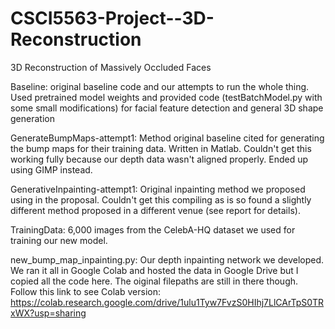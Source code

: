 # CSCI5563-Project--3D-Reconstruction
3D Reconstruction of Massively Occluded Faces

Baseline: original baseline code and our attempts to run the whole thing. Used pretrained model weights and provided code (testBatchModel.py with some small modifications) for facial feature detection and general 3D shape generation

GenerateBumpMaps-attempt1: Method original baseline cited for generating the bump maps for their training data. Written in Matlab. Couldn't get this working fully because our depth data wasn't aligned properly. Ended up using GIMP instead.

GenerativeInpainting-attempt1: Original inpainting method we proposed using in the proposal. Couldn't get this compiling as is so found a slightly different method proposed in a different venue (see report for details).

TrainingData: 6,000 images from the CelebA-HQ dataset we used for training our new model.

new_bump_map_inpainting.py: Our depth inpainting network we developed. We ran it all in Google Colab and hosted the data in Google Drive but I copied all the code here. The oiginal filepaths are still in there though. Follow this link to see Colab version: https://colab.research.google.com/drive/1ulu1Tyw7FvzS0HIhj7LlCArTpS0TRxWX?usp=sharing
